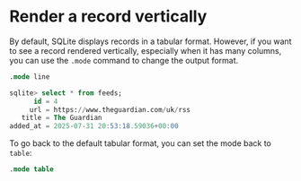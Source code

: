 # Render a record vertically

By default, SQLite displays records in a tabular format. However, if you want to
see a record rendered vertically, especially when it has many columns, you can
use the `.mode` command to change the output format.

```sql
.mode line
```

```sql
sqlite> select * from feeds;
      id = 4
     url = https://www.theguardian.com/uk/rss
   title = The Guardian
added_at = 2025-07-31 20:53:18.59036+00:00
```

To go back to the default tabular format, you can set the mode back to `table`:

```sql
.mode table
```
